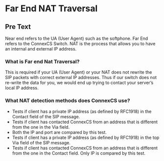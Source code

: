 # Far End NAT Traversal

## Pre Text
Near end refers to the UA (User Agent) such as the softphone. Far End refers to the ConnexCS Switch.
NAT is the process that allows you to have an internal and external IP address.

### What is Far end Nat Traversal?
This is required if your UA (User Agent) or your NAT does not rewrite the SIP packets with correct external IP addresses. Thus if our switch does not re-write the data for you, we would end up trying to contact your server’s local IP address.

### What NAT detection methods does ConnexCS use?
* Tests if client has a private IP address (as defined by RFC1918) in the Contact field of the SIP message.
* Tests if client has contacted ConnexCS from an address that is different from the one in the Via field. 
* Both the IP and port are compared by this test.
* Tests if client has a private IP address (as defined by RFC1918) in the top Via field of the SIP message.
* Tests if client has contacted ConnexCS from an address that is different from the one in the Contact field. Only IP is compared by this test.
